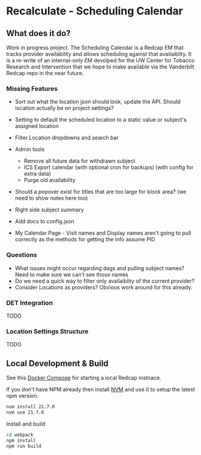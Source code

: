 # Recalculate - Scheduling Calendar

## What does it do?

Work in progress project. The Scheduling Calendar is a Redcap EM that tracks provider availability and allows scheduling against that availaiblity. It is a re-write of an internal-only EM devolped for the UW Center for Tobacco Research and Intervention that we hope to make available via the Vanderbilt Redcap repo in the near future.

### Missing Features

* Sort out what the location json should look, update the API. Should location actually be on project settings?
* Setting to default the scheduled location to a static value or subject's assigned location
* Filter Location dropdowns and search bar

* Admin tools
  * Remove all future data for withdrawn subject
  * ICS Export calendar (with optional cron for backups) (with config for extra data)
  * Purge old availability

* Should a popover exist for titles that are too large for block area? (we need to show notes here too)

* Right side subject summary
* Add docs to config.json
* My Calendar Page - Visit names and Display names aren't going to pull correctly as the methods for getting the info assume PID

### Questions

* What issues might occur regarding dags and pulling subject names? Need to make sure we can't see those names
* Do we need a quick way to filter only availaiblity of the current provider?
* Consider Locations as providers? Obvious work around for this already.

### DET Integration

TODO

### Location Settings Structure

TODO

## Local Development & Build

See this [Docker Compose](https://github.com/123andy/redcap-docker-compose) for starting a local Redcap instnace.

If you don't have NPM already then install [NVM](https://github.com/nvm-sh/nvm) and use it to setup the latest npm version.

```sh
nvm install 21.7.0
nvm use 21.7.0
```

Install and build

```sh
cd webpack
npm install
npm run build
```
